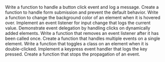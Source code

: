 Write a function to handle a button click event and log a message.
Create a function to handle form submission and prevent the default behavior.
Write a function to change the background color of an element when it is hovered over.
Implement an event listener for input change that logs the current value.
Demonstrate event delegation by handling clicks on dynamically added elements.
Write a function that removes an event listener after it has been called once.
Create a function that handles multiple events on a single element.
Write a function that toggles a class on an element when it is double-clicked.
Implement a keypress event handler that logs the key pressed.
Create a function that stops the propagation of an event.
